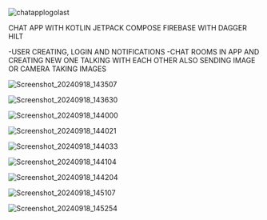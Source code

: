 ![chatapplogolast](https://github.com/user-attachments/assets/6c41542a-7204-4582-ab20-69ca0c52dff0)

CHAT APP WITH KOTLIN JETPACK COMPOSE 
FIREBASE 
WITH DAGGER HILT

-USER CREATING, LOGIN AND NOTIFICATIONS
-CHAT ROOMS IN APP AND CREATING NEW ONE TALKING WITH EACH OTHER ALSO SENDING IMAGE OR CAMERA TAKING IMAGES

![Screenshot_20240918_143507](https://github.com/user-attachments/assets/df7982d4-7d9e-457d-8886-8b25fd84537f)


![Screenshot_20240918_143630](https://github.com/user-attachments/assets/dba9a6c9-57a6-4c2c-91f3-db041b8e5cfb)

![Screenshot_20240918_144000](https://github.com/user-attachments/assets/f036dfa0-9c06-4bfc-9e47-9261a0b1a890)

![Screenshot_20240918_144021](https://github.com/user-attachments/assets/ed790faa-9a3c-49b9-9db8-7a7b276f7282)

![Screenshot_20240918_144033](https://github.com/user-attachments/assets/3d397c2b-e77f-47ca-bae7-0c57832fb6d9)

![Screenshot_20240918_144104](https://github.com/user-attachments/assets/a2312f0c-6fea-4467-bcc5-99f8a00f09e2)

![Screenshot_20240918_144204](https://github.com/user-attachments/assets/4adf1597-cd65-4fa1-98e3-5330d5000170)

![Screenshot_20240918_145107](https://github.com/user-attachments/assets/e3a4f4d9-7c09-461a-8145-f91c87b12712)

![Screenshot_20240918_145254](https://github.com/user-attachments/assets/c6020a24-bd29-43fa-90f8-28af70c3c0f5)

